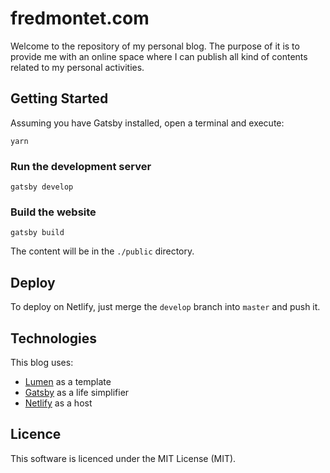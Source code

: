 fredmontet.com
==============

Welcome to the repository of my personal blog. The purpose of it is to provide me with an online
space where I can publish all kind of contents related to my personal activities.


Getting Started
---------------

Assuming you have Gatsby installed, open a terminal and execute:

    yarn

### Run the development server

    gatsby develop

### Build the website

    gatsby build

The content will be in the `./public` directory.


Deploy
------

To deploy on Netlify, just merge the `develop` branch into `master` and push it.


Technologies
------------

This blog uses:

- [Lumen](https://github.com/alxshelepenok/gatsby-starter-lumen) as a template
- [Gatsby](https://github.com/gatsbyjs/gatsby) as a life simplifier
- [Netlify](https://www.netlify.com/) as a host


Licence
-------

This software is licenced under the MIT License (MIT).

